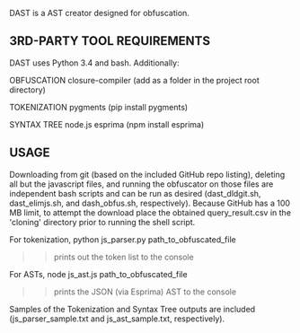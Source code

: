 DAST is a AST creator designed for obfuscation.

3RD-PARTY TOOL REQUIREMENTS
-----------------------------

DAST uses Python 3.4 and bash. Additionally: 

OBFUSCATION
closure-compiler (add as a folder in the project root directory)

TOKENIZATION
pygments (pip install pygments)

SYNTAX TREE
node.js
esprima (npm install esprima)



USAGE
-----

Downloading from git (based on the included GitHub repo listing), deleting all but the javascript files, and running the obfuscator on those files are independent bash scripts and can be run as desired (dast_dldgit.sh, dast_elimjs.sh, and dash_obfus.sh, respectively). Because GitHub has a 100 MB limit, to attempt the download place the obtained query_result.csv in the 'cloning' directory prior to running the shell script. 

For tokenization,
python js_parser.py path_to_obfuscated_file
 >> prints out the token list to the console

For ASTs,
node js_ast.js path_to_obfuscated_file
 >> prints the JSON (via Esprima) AST to the console

Samples of the Tokenization and Syntax Tree outputs are included (js_parser_sample.txt and js_ast_sample.txt, respectively).
